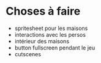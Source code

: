 # Choses à faire

* spritesheet pour les maisons 
* interactions avec les persos
* intérieur des maisons
* button fullscreen pendant le jeu
* cutscenes 


